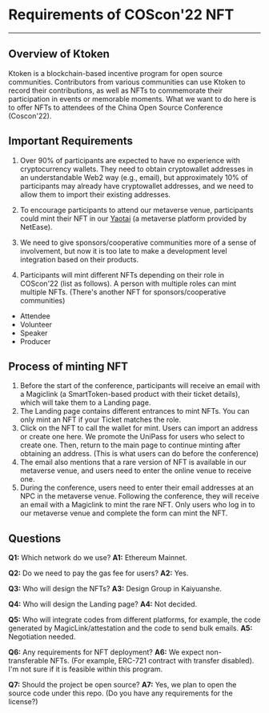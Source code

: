 # Requirements of COScon'22 NFT
--- 
## Overview of Ktoken
Ktoken is a blockchain-based incentive program for open source communities. Contributors from various communities can use Ktoken to record their contributions, as well as NFTs to commemorate their participation in events or memorable moments. What we want to do here is to offer NFTs to attendees of the China Open Source Conference (Coscon'22).

## Important Requirements
1. Over 90% of participants are expected to have no experience with cryptocurrency wallets. They need to obtain cryptowallet addresses in an understandable Web2 way (e.g., email), but approximately 10% of participants may already have cryptowallet addresses, and we need to allow them to import their existing addresses.

2. To encourage participants to attend our metaverse venue, participants could mint their NFT in our [Yaotai](https://yaotai.163.com/) (a metaverse platform provided by NetEase).

3. We need to give sponsors/cooperative communities more of a sense of involvement, but now it is too late to make a development level integration based on their products.

4. Participants will mint different NFTs depending on their role in COScon'22 (list as follows). A person with multiple roles can mint multiple NFTs. (There's another NFT for sponsors/cooperative communities)
  * Attendee
  * Volunteer
  * Speaker
  * Producer

## Process of minting NFT
1. Before the start of the conference, participants will receive an email with a Magiclink (a SmartToken-based product with their ticket details), which will take them to a Landing page.
2. The Landing page contains different entrances to mint NFTs. You can only mint an NFT if your Ticket matches the role.
3. Click on the NFT to call the wallet for mint. Users can import an address or create one here. We promote the UniPass for users who select to create one. Then, return to the main page to continue minting after obtaining an address. (This is what users can do before the conference)
4. The email also mentions that a rare version of NFT is available in our metaverse venue, and users need to enter the online venue to receive one.
5. During the conference, users need to enter their email addresses at an NPC in the metaverse venue. Following the conference, they will receive an email with a Magiclink to mint the rare NFT. Only users who log in to our metaverse venue and complete the form can mint the NFT.

## Questions
**Q1:** Which network do we use?
**A1:** Ethereum Mainnet.

**Q2:** Do we need to pay the gas fee for users?
**A2:** Yes.

**Q3:** Who will design the NFTs?
**A3:** Design Group in Kaiyuanshe.

**Q4:** Who will design the Landing page?
**A4:** Not decided.

**Q5:** Who will integrate codes from different platforms, for example, the code generated by MagicLink/attestation and the code to send bulk emails.
**A5:** Negotiation needed.

**Q6:** Any requirements for NFT deployment?
**A6:** We expect non-transferable NFTs. (For example, ERC-721 contract with transfer disabled). I'm not sure if it is feasible within this program.

**Q7:** Should the project be open source?
**A7:** Yes, we plan to open the source code under this repo. (Do you have any requirements for the license?)